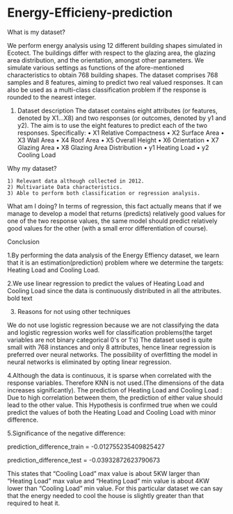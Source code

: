 # Energy-Efficieny-prediction
What is my dataset?

We perform energy analysis using 12 different building shapes simulated in Ecotect. The buildings differ with respect to the glazing area, the glazing area distribution, and the orientation, amongst other parameters. We simulate various settings as functions of the afore-mentioned characteristics to obtain 768 building shapes. The dataset comprises 768 samples and 8 features, aiming to predict two real valued responses. It can also be used as a multi-class classification problem if the response is rounded to the nearest integer.

1.	Dataset description
The dataset contains eight attributes (or features, denoted by X1...X8) and two responses (or outcomes, denoted by y1 and y2). The aim is to use the eight features to predict each of the two responses.
Specifically:
•	X1 Relative Compactness
•	X2 Surface Area
•	X3 Wall Area
•	X4 Roof Area
•	X5 Overall Height
•	X6 Orientation
•	X7 Glazing Area
•	X8 Glazing Area Distribution
•	y1 Heating Load
•	y2 Cooling Load

Why my dataset?

	
	1) Relevant data although collected in 2012.
	2) Multivariate Data characteristics.
	3) Able to perform both classification or regression analysis.
	
What am I doing?
In terms of regression, this fact actually means that if we manage to develop a model that returns (predicts) relatively good values for one of the two response values, the same model should predict relatively good values for the other (with a small error differentiation of course).

Conclusion

1.By performing the data analysis of the Energy Effiency dataset, we learn that it is an estimation(prediction) problem where we determine the targets: Heating Load and Cooling Load.

2.We use linear regression to predict the values of Heating Load and Cooling Load since the data is continuously distributed in all the attributes. bold text

3. Reasons for not using other techniques

We do not use logistic regression because we are not classifying the data and logistic regression works well for classification problems(the target variables are not binary categorical 0's or 1's)
The dataset used is quite small with 768 instances and only 8 attributes, hence linear regression is preferred over neural networks. The possibility of overfitting the model in neural networks is eliminated by opting linear regression.

4.Although the data is continuous, it is sparse when correlated with the response variables. Therefore KNN is not used.(The dimensions of the data increases significantly).
The prediction of Heating Load and Cooling Load : Due to high correlation between them, the prediction of either value should lead to the other value. This Hypothesis is confirmed true when we could predict the values of both the Heating Load and Cooling Load with minor difference.

5.Significance of the negative difference:

prediction_difference_train = -0.012755235409825427

prediction_difference_test = -0.03932872623790673

This states that “Cooling Load” max value is about 5KW larger than “Heating Load” max value and “Heating Load” min value is about 4KW lower than “Cooling Load” min value. For this particular dataset we can say that the energy needed to cool the house is slightly greater than that required to heat it.
